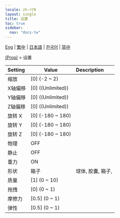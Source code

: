 ```yaml
---
locale: zh-rCN
layout: single
title: 设置
toc: true
sidebar:
  nav: "docs-tw"
---
```

[Eng](/dancexr/menu/2025.4/prop/settings) | [繁中](/tw/dancexr/menu/2025.4/prop/settings) | [日本語](/jp/dancexr/menu/2025.4/prop/settings) | [한국어](/kr/dancexr/menu/2025.4/prop/settings) | [简中](/zh/dancexr/menu/2025.4/prop/settings)

[(Prop)](../menu#(Prop)) > 设置



| Setting | Value | Description |
| :--- | --- | :--- |
| 缩放 | [0] (-2 ~ 2) | 
| X轴偏移 | [0] ((Unlimited)) | 
| Y轴偏移 | [0] ((Unlimited)) | 
| Z轴偏移 | [0] ((Unlimited)) | 
| 旋转 X | [0] (-180 ~ 180) | 
| 旋转 Y | [0] (-180 ~ 180) | 
| 旋转 Z | [0] (-180 ~ 180) | 
| 物理 | OFF | 
| 静止 | OFF | 
| 重力 | ON | 
| 形状 | 箱子 | 球体, 胶囊, 箱子, 
| 质量 | [1] (0 ~ 10) | 
| 拖拽 | [0] (0 ~ 1) | 
| 摩擦力 | [0.5] (0 ~ 1) | 
| 弹性 | [0.5] (0 ~ 1) | 
